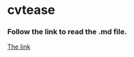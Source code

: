 # cvtease

### Follow the link to read the .md file.
<a href="https://github.com/w3cdpass/cvtease/blob/main/MD/decent_facial_landmark_detection.md">
    The link
</a>